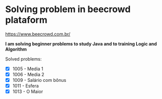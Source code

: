 # Solving problem in beecrowd plataform
https://www.beecrowd.com.br/

**I am solving beginner problems to study Java and to training Logic and Algorithm**

Solved problems:<br>
- [x] 1005 - Media 1
- [x] 1006 - Media 2
- [x] 1009 - Salário com bônus
- [x] 1011 - Esfera
- [x] 1013 - O Maior
